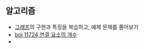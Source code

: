 ## 알고리즘
- [그래프](obsidian://open?vault=TIL&file=Algorithm%2FGraph%20(%EA%B7%B8%EB%9E%98%ED%94%84))의 구현과 특징을 복습하고, 예제 문제를 풀어보기
- [boj 11724 연결 요소의 개수](https://github.com/rosmontisu/SolveBOJ/blob/main/Graph/BFS-DFS/11724%20%EC%97%B0%EA%B2%B0%20%EC%9A%94%EC%86%8C%EC%9D%98%20%EA%B0%9C%EC%88%98.cpp)
- 